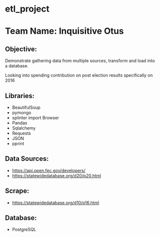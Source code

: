 # etl_project
# Team Name: Inquisitive Otus


## Objective:
Demonstrate gathering data from multiple sources, transform and load into a database. 

Looking into spending contribution on post election results specifically on 2016

## Libraries:
* BeautifulSoup
* pymongo
* splinter import Browser
* Pandas
* Sqlalchemy
* Requests
* JSON
* pprint


## Data Sources:
* https://api.open.fec.gov/developers/
* https://statewidedatabase.org/d20/p20.html

## Scrape:
* https://statewidedatabase.org/d10/p16.html

## Database:
* PostgreSQL
